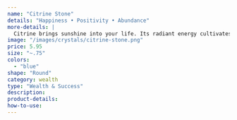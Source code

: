 ```yaml
---
name: "Citrine Stone"
details: "Happiness • Positivity • Abundance"
more-details: |
  Citrine brings sunshine into your life. Its radiant energy cultivates positivity, growth and abundance.
image: "/images/crystals/citrine-stone.png"
price: 5.95
size: "~.75"
colors:
  - "blue"
shape: "Round"
category: wealth
type: "Wealth & Success"
description:
product-details:
how-to-use:
---
```

